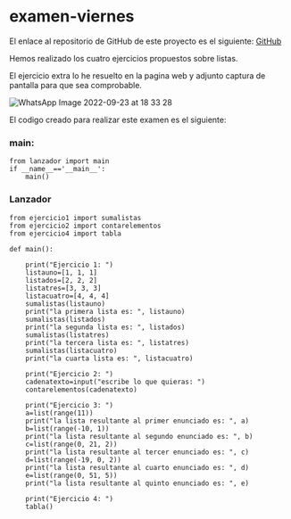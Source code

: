 # examen-viernes

El enlace al repositorio de GitHub de este proyecto es el siguiente: [GitHub](https://github.com/jzazooro/examen-viernes.git)

Hemos realizado los cuatro ejercicios propuestos sobre listas.

El ejercicio extra lo he resuelto en la pagina web y adjunto captura de pantalla para que sea comprobable.

![WhatsApp Image 2022-09-23 at 18 33 28](https://user-images.githubusercontent.com/91785177/192010597-f772df18-f4f6-4260-86e7-687dd779dc58.jpeg)

El codigo creado para realizar este examen es el siguiente: 

### main:
```
from lanzador import main
if __name__=='__main__':
    main()
```

### Lanzador
```
from ejercicio1 import sumalistas
from ejercicio2 import contarelementos
from ejercicio4 import tabla

def main():

    print("Ejercicio 1: ")
    listauno=[1, 1, 1]
    listados=[2, 2, 2]
    listatres=[3, 3, 3]
    listacuatro=[4, 4, 4]
    sumalistas(listauno)
    print("la primera lista es: ", listauno)
    sumalistas(listados)
    print("la segunda lista es: ", listados)
    sumalistas(listatres)
    print("la tercera lista es: ", listatres)
    sumalistas(listacuatro)
    print("la cuarta lista es: ", listacuatro)

    print("Ejercicio 2: ")
    cadenatexto=input("escribe lo que quieras: ")
    contarelementos(cadenatexto)

    print("Ejercicio 3: ")
    a=list(range(11))
    print("la lista resultante al primer enunciado es: ", a)
    b=list(range(-10, 1))
    print("la lista resultante al segundo enunciado es: ", b)
    c=list(range(0, 21, 2))
    print("la lista resultante al tercer enunciado es: ", c)
    d=list(range(-19, 0, 2))
    print("la lista resultante al cuarto enunciado es: ", d)
    e=list(range(0, 51, 5))
    print("la lista resultante al quinto enunciado es: ", e)

    print("Ejercicio 4: ")
    tabla()
```
